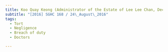```yaml
---
title: Koo Quay Keong (Administrator of the Estate of Lee Lee Chan, Deceased) v Ooi Peng Jin 
subtitle: "[2016] SGHC 168 / 24\_August\_2016"
tags:
  - Tort
  - Negligence
  - Breach of duty
  - Doctors

---
```


